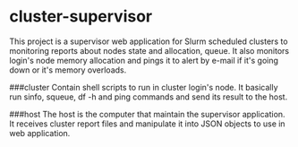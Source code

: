 # cluster-supervisor

This project is a supervisor web application for Slurm scheduled clusters to monitoring reports about nodes state and allocation, queue. It also monitors login's node memory allocation and pings it to alert by e-mail if it's going down or it's memory overloads.


###cluster
Contain shell scripts to run in cluster login's node. It basically run sinfo, squeue, df -h and ping commands and send its result to the host.

###host
The host is the computer that maintain the supervisor application. It receives cluster report files and manipulate it into JSON objects to use in web application.
